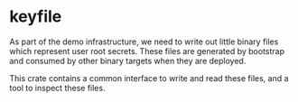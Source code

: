 keyfile
========

As part of the demo infrastructure, we need to write out little binary
files which represent user root secrets. These files are generated by bootstrap
and consumed by other binary targets when they are deployed.

This crate contains a common interface to write and read these files, and a tool
to inspect these files.

